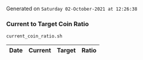 Generated on `Saturday 02-October-2021 at 12:26:38`

### Current to Target Coin Ratio
`current_coin_ratio.sh`

Date|Current|Target|Ratio
---|---|---|---
